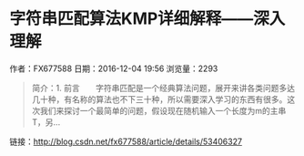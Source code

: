 # 字符串匹配算法KMP详细解释——深入理解
作者：FX677588
日期：2016-12-04 19:56
浏览量：2293
> 简介：1. 前言　　字符串匹配是一个经典算法问题，展开来讲各类问题多达几十种，有名称的算法也不下三十种，所以需要深入学习的东西有很多。这次我们来探讨一个最简单的问题，假设现在随机输入一个长度为m的主串T，另...

 链接：http://blog.csdn.net/fx677588/article/details/53406327
